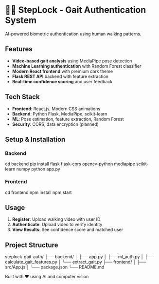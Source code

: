# 🚶‍♂️ StepLock - Gait Authentication System

AI-powered biometric authentication using human walking patterns.

## Features
- **Video-based gait analysis** using MediaPipe pose detection
- **Machine Learning authentication** with Random Forest classifier  
- **Modern React frontend** with premium dark theme
- **Flask REST API** backend with feature extraction
- **Real-time confidence scoring** and user feedback

## Tech Stack
- **Frontend**: React.js, Modern CSS animations
- **Backend**: Python Flask, MediaPipe, scikit-learn
- **ML**: Pose estimation, feature extraction, Random Forest
- **Security**: CORS, data encryption (planned)

## Setup & Installation

### Backend
cd backend
pip install flask flask-cors opencv-python mediapipe scikit-learn numpy
python app.py

### Frontend
cd frontend
npm install
npm start


## Usage
1. **Register**: Upload walking video with user ID
2. **Authenticate**: Upload video to verify identity
3. **View Results**: See confidence score and matched user

## Project Structure
steplock-gait-auth/
├── backend/
│ ├── app.py
│ ├── ml_auth.py
│ ├── calculate_gait_features.py
│ └── extract_gait.py
├── frontend/
│ ├── src/App.js
│ └── package.json
└── README.md


Built with ❤️ using AI and computer vision

